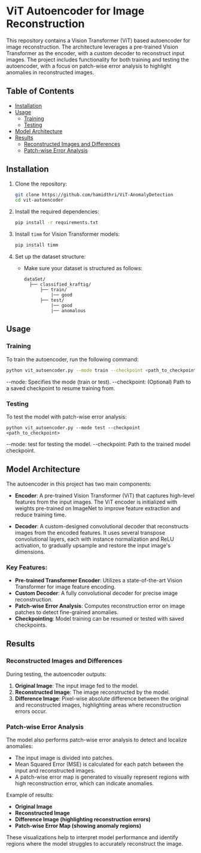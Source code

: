 # ViT Autoencoder for Image Reconstruction

This repository contains a Vision Transformer (ViT) based autoencoder for image reconstruction. The architecture leverages a pre-trained Vision Transformer as the encoder, with a custom decoder to reconstruct input images. The project includes functionality for both training and testing the autoencoder, with a focus on patch-wise error analysis to highlight anomalies in reconstructed images.


## Table of Contents

- [Installation](#installation)
- [Usage](#usage)
  - [Training](#training)
  - [Testing](#testing)
- [Model Architecture](#model-architecture)
- [Results](#results)
  - [Reconstructed Images and Differences](#reconstructed-images-and-differences)
  - [Patch-wise Error Analysis](#patch-wise-error-analysis)



## Installation

1. Clone the repository:
    ```bash
    git clone https://github.com/hamidthri/ViT-AnomalyDetection
    cd vit-autoencoder
    ```

2. Install the required dependencies:
    ```bash
    pip install -r requirements.txt
    ```

3. Install `timm` for Vision Transformer models:
    ```bash
    pip install timm
    ```

4. Set up the dataset structure:
   - Make sure your dataset is structured as follows:
     ```plaintext
     dataSet/
       ├── classified_kraftig/
           ├── train/
               |── good
           ├── test/
               |── good
               |── anomalous
     ```

## Usage

### Training

To train the autoencoder, run the following command:

```bash
python vit_autoencoder.py --mode train --checkpoint <path_to_checkpoint> 
```
--mode: Specifies the mode (train or test).
--checkpoint: (Optional) Path to a saved checkpoint to resume training from.
### Testing
To test the model with patch-wise error analysis:

```
python vit_autoencoder.py --mode test --checkpoint <path_to_checkpoint>
```
--mode: test for testing the model.
--checkpoint: Path to the trained model checkpoint.



## Model Architecture

The autoencoder in this project has two main components:

- **Encoder**: A pre-trained Vision Transformer (ViT) that captures high-level features from the input images. The ViT encoder is initialized with weights pre-trained on ImageNet to improve feature extraction and reduce training time.
  
- **Decoder**: A custom-designed convolutional decoder that reconstructs images from the encoded features. It uses several transpose convolutional layers, each with instance normalization and ReLU activation, to gradually upsample and restore the input image's dimensions.

### Key Features:
- **Pre-trained Transformer Encoder**: Utilizes a state-of-the-art Vision Transformer for image feature encoding.
- **Custom Decoder**: A fully convolutional decoder for precise image reconstruction.
- **Patch-wise Error Analysis**: Computes reconstruction error on image patches to detect fine-grained anomalies.
- **Checkpointing**: Model training can be resumed or tested with saved checkpoints.

## Results

### Reconstructed Images and Differences

During testing, the autoencoder outputs:

1. **Original Image**: The input image fed to the model.
2. **Reconstructed Image**: The image reconstructed by the model.
3. **Difference Image**: Pixel-wise absolute difference between the original and reconstructed images, highlighting areas where reconstruction errors occur.

### Patch-wise Error Analysis

The model also performs patch-wise error analysis to detect and localize anomalies:

- The input image is divided into patches.
- Mean Squared Error (MSE) is calculated for each patch between the input and reconstructed images.
- A patch-wise error map is generated to visually represent regions with high reconstruction error, which can indicate anomalies.

Example of results:
- **Original Image**
- **Reconstructed Image**
- **Difference Image (highlighting reconstruction errors)**
- **Patch-wise Error Map (showing anomaly regions)**

These visualizations help to interpret model performance and identify regions where the model struggles to accurately reconstruct the image.

